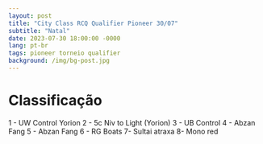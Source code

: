 ```yaml
---
layout: post
title: "City Class RCQ Qualifier Pioneer 30/07"
subtitle: "Natal"
date: 2023-07-30 18:00:00 -0000
lang: pt-br
tags: pioneer torneio qualifier
background: /img/bg-post.jpg
---
```


# Classificação

1 - UW Control Yorion
2 - 5c Niv to Light (Yorion)
3 - UB Control
4 - Abzan Fang
5 - Abzan Fang
6 - RG Boats
7- Sultai atraxa
8- Mono red
